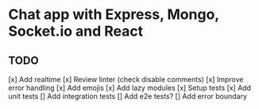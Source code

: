 # Chat app with Express, Mongo, Socket.io and React

## TODO

[x] Add realtime
[x] Review linter (check disable comments)
[x] Improve error handling
[x] Add emojis
[x] Add lazy modules
[x] Setup tests
[x] Add unit tests
[] Add integration tests
[] Add e2e tests?
[] Add error boundary
